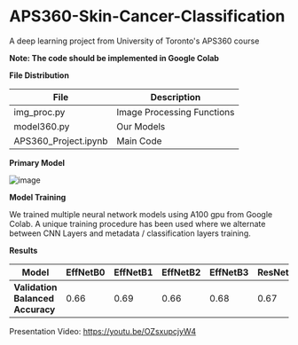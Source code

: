 # APS360-Skin-Cancer-Classification
A deep learning project from University of Toronto's APS360 course 

**Note: The code should be implemented in Google Colab**

**File Distribution**

| File  | Description |
| ------------- | ------------- |
| img_proc.py  | Image Processing Functions  |
| model360.py  | Our Models  |
| APS360_Project.ipynb  | Main Code  |


**Primary Model**

![image](https://github.com/user-attachments/assets/47c946bb-479b-4582-82fc-8ad54682fbf1)


**Model Training**

We trained multiple neural network models using A100 gpu from Google Colab. A unique training procedure has been used where we alternate between CNN Layers and metadata / classification layers training.


**Results**

| **Model**            | EffNetB0 | EffNetB1 | EffNetB2 | EffNetB3 | ResNet18 | SEResNeXt50 | ResNest101 | SEResNeXt101 | Ensemble |
|------------------|----------|----------|----------|----------|----------|--------------|------------|--------------|----------|
| **Validation Balanced Accuracy** | 0.66 | 0.69 | 0.66 | 0.68 | 0.67 | 0.65 | 0.68 | 0.7 | .. |


Presentation Video: https://youtu.be/OZsxupcjyW4
